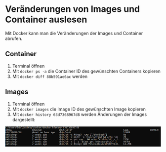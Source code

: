 # Veränderungen von Images und Container auslesen
Mit Docker kann man die Veränderungen der Images und Container abrufen.

## Container

1) Terminal öffnen
2) Mit `docker ps -a` die Container ID des gewünschten Containers kopieren
3) Mit `docker diff 88b591ae6ac` werden 

## Images

1) Terminal öffnen
2) Mit `docker images` die Image ID des gewünschten Image kopieren
3) Mit `docker history 63d7368967d8` werden Änderungen der Images dargestellt:

![alt text](https://github.com/harbinde/VA-ITSE17b-Vagrant-Docker/blob/master/Docker/IMG/dockerhistory.PNG)

